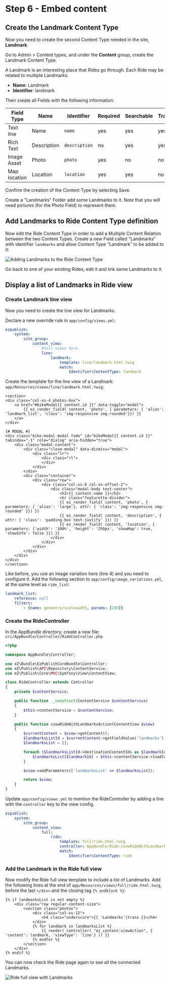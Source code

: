 # Step 6 - Embed content

## Create the Landmark Content Type

Now you need to create the second Content Type needed in the site, **Landmark**.

Go to Admin &gt; Content types, and under the **Content** group, create the Landmark Content Type.

A Landmark is an interesting place that Rides go through. Each Ride may be related to multiple Landmarks.

- **Name**: Landmark
- **Identifier**: landmark

Then create all Fields with the following information: 

| Field Type   | Name             | Identifier       |  Required | Searchable | Translatable |
| ------------ | ---------------- | ---------------- | --------- | ---------- | ------------ |
| Text line    | Name             | `name`           | yes       | yes        | yes          |
| Rich Text    | Description      | `description`    | no        | yes        | yes          |
| Image Asset  | Photo            | `photo`          | yes       | no         | no           |
| Map location | Location         | `location`       | yes       | yes        | no           |

Confirm the creation of the Content Type by selecting Save.

Create a "Landmarks" Folder add some Landmarks to it.
Note that you will need pictures (for the Photo Field) to represent them.

## Add Landmarks to Ride Content Type definition

Now edit the Ride Content Type in order to add a Multiple Content Relation between the two Content Types.
Create a new Field called "Landmarks" with identifier `landmarks` and allow Content Type "Landmark" to be added to it:

![Adding Landmarks to the Ride Content Type](img/bike_ride_adding_landmarks_to_the_ride_content_type.png "Adding a relation between the Ride and the Landmark using Content Relations (multiple)")

Go back to one of your existing Rides, edit it and link some Landmarks to it.

## Display a list of Landmarks in Ride view

### Create Landmark line view

Now you need to create the line view for Landmarks.

Declare a new override rule in `app/config/views.yml`:

``` yaml
ezpublish:
    system:
        site_group:
            content_view:
                #full views here
                line:
                    landmark:
                        template: line/landmark.html.twig
                        match:
                            Identifier\ContentType: landmark
```

Create the template for the line view of a Landmark: `app/Resources/views/line/landmark.html.twig`:

``` html+twig hl_lines="4"
<section>
<div class="col-xs-4 photos-box">
    <a href="#bikeModal{{ content.id }}" data-toggle="modal">
        {{ ez_render_field( content, 'photo', { parameters: { 'alias': 'landmark_list', 'class': 'img-responsive img-rounded'}}) }}
    </a>
</div>

{# MODAL #}
<div class="bike-modal modal fade" id="bikeModal{{ content.id }}" tabindex="-1" role="dialog" aria-hidden="true">
    <div class="modal-content">
        <div class="close-modal" data-dismiss="modal">
            <div class="lr">
                <div class="rl">
                </div>
            </div>
        </div>
        <div class="container">
            <div class="row">
                <div class="col-xs-8 col-xs-offset-2">
                    <div class="modal-body text-center">
                        <h2>{{ content.name }}</h2>
                        <hr class="featurette-divider">
                        {{ ez_render_field( content, 'photo', { parameters: { 'alias': 'large'}, attr: { 'class': 'img-responsive img-rounded' }}) }}
                        {{ ez_render_field( content, 'description', { attr: { 'class': 'padding-box text-justify' }}) }}
                        {{ ez_render_field( content, 'location', { parameters: {'width': '100%', 'height': '250px', 'showMap': true, 'showInfo': false }}) }}
                    </div>
                </div>
            </div>
        </div>
    </div>
</div>
</section>
```

Like before, you use an image variation here (line 4) and you need to configure it.
Add the following section to `app/config/image_variations.yml`, at the same level as `ride_list`:

``` yaml
landmark_list:
    reference: null
    filters:
        - {name: geometry/scalewidth, params: [200]}
```

### Create the RideController

In the AppBundle directory, create a new file: `src/AppBundle/Controller/RideController.php`

``` php
<?php

namespace AppBundle\Controller;

use eZ\Bundle\EzPublishCoreBundle\Controller;
use eZ\Publish\API\Repository\ContentService;
use eZ\Publish\Core\MVC\Symfony\View\ContentView;

class RideController extends Controller
{
    private $contentService;

    public function __construct(ContentService $contentService)
    {
        $this->contentService = $contentService;
    }

    public function viewRideWithLandmarksAction(ContentView $view)
    {
        $currentContent = $view->getContent();
        $landmarksListId = $currentContent->getFieldValue('landmarks');
        $landmarksList = [];

        foreach ($landmarksListId->destinationContentIds as $landmarkId) {
            $landmarksList[$landmarkId] = $this->contentService->loadContent($landmarkId);
        }

        $view->addParameters(['landmarksList' => $landmarksList]);

        return $view;
    }
}
```

Update `app/config/views.yml` to mention the RideController by adding a line with the `controller` key to the view config.

``` yaml hl_lines="8"
ezpublish:
    system:
        site_group:
            content_view:
                full:
                    ride:
                        template: full/ride.html.twig
                        controller: AppBundle:Ride:viewRideWithLandmarks
                        match:
                            Identifier\ContentType: ride
```

### Add the Landmark in the Ride full view

Now modify the Ride full view template to include a list of Landmarks.
Add the following lines at the end of `app/Resources/views/full/ride.html.twig`, before the last `</div>` and the closing tag `{% endblock %}`:

``` html+twig
{% if landmarksList is not empty %}
    <div class="row regular-content-size">
        <section class="photos">
            <div class="col-xs-12">
                <h4 class="underscore">{{ 'Landmarks'|trans }}</h4>
            </div>
            {% for landmark in landmarksList %}
                {{ render( controller( "ez_content:viewAction", { 'content': landmark, 'viewType': 'line'} )) }}
            {% endfor %}
        </section>
    </div>
{% endif %}
```

You can now check the Ride page again to see all the connected Landmarks.

![Ride full view with Landmarks](img/bike_tutorial_ride_with_landmarks.png)
